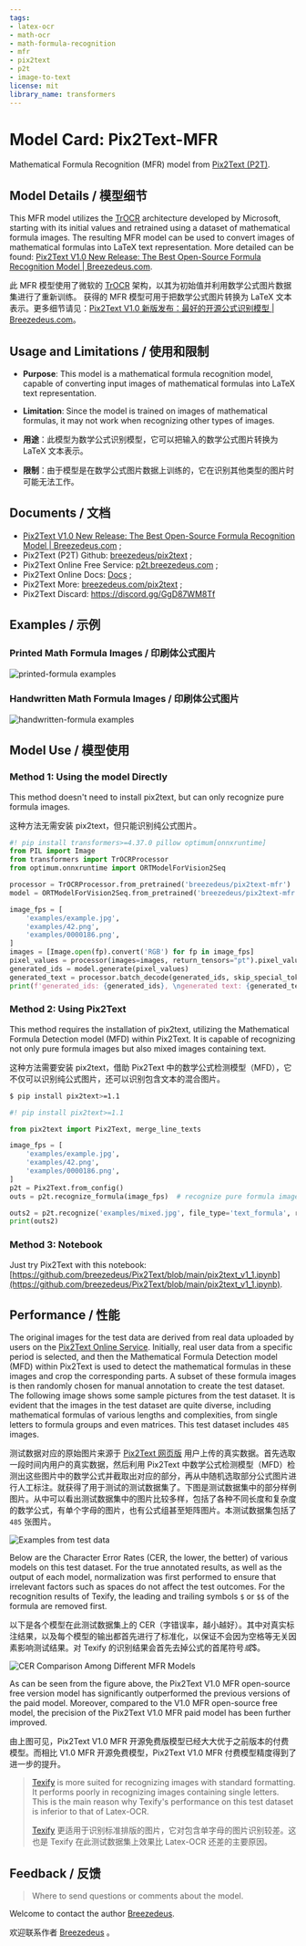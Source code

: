 ```yaml
---
tags:
- latex-ocr
- math-ocr
- math-formula-recognition
- mfr
- pix2text
- p2t
- image-to-text
license: mit
library_name: transformers
---
```


# Model Card: Pix2Text-MFR
Mathematical Formula Recognition (MFR) model from [Pix2Text (P2T)](https://github.com/breezedeus/Pix2Text).

## Model Details / 模型细节

This MFR model utilizes the [TrOCR](https://huggingface.co/docs/transformers/model_doc/trocr) architecture developed by Microsoft, starting with its initial values and retrained using a dataset of mathematical formula images. 
The resulting MFR model can be used to convert images of mathematical formulas into LaTeX text representation. More detailed can be found: [Pix2Text V1.0 New Release: The Best Open-Source Formula Recognition Model | Breezedeus.com](https://www.breezedeus.com/article/p2t-v1.0).


此 MFR 模型使用了微软的 [TrOCR](https://huggingface.co/docs/transformers/model_doc/trocr) 架构，以其为初始值并利用数学公式图片数据集进行了重新训练。
获得的 MFR 模型可用于把数学公式图片转换为 LaTeX 文本表示。更多细节请见：[Pix2Text V1.0 新版发布：最好的开源公式识别模型 | Breezedeus.com](https://www.breezedeus.com/article/p2t-v1.0)。



## Usage and Limitations / 使用和限制

- **Purpose**: This model is a mathematical formula recognition model, capable of converting input images of mathematical formulas into LaTeX text representation.
- **Limitation**: Since the model is trained on images of mathematical formulas, it may not work when recognizing other types of images.


- **用途**：此模型为数学公式识别模型，它可以把输入的数学公式图片转换为 LaTeX 文本表示。
- **限制**：由于模型是在数学公式图片数据上训练的，它在识别其他类型的图片时可能无法工作。



## Documents / 文档

- [Pix2Text V1.0 New Release: The Best Open-Source Formula Recognition Model | Breezedeus.com](https://www.breezedeus.com/article/p2t-v1.0) ;
- Pix2Text (P2T) Github: [breezedeus/pix2text](https://github.com/breezedeus/Pix2Text) ;
- Pix2Text Online Free Service: [p2t.breezedeus.com](https://p2t.breezedeus.com/) ;
- Pix2Text Online Docs: [Docs](https://pix2text.readthedocs.io) ;
- Pix2Text More: [breezedeus.com/pix2text](https://breezedeus.com/article/pix2text) ;
- Pix2Text Discard: https://discord.gg/GgD87WM8Tf


## Examples / 示例

### Printed Math Formula Images / 印刷体公式图片

![printed-formula examples](https://www.notion.so/image/https%3A%2F%2Fprod-files-secure.s3.us-west-2.amazonaws.com%2F9341931a-53f0-48e1-b026-0f1ad17b457c%2F26046b54-ae87-4faa-ab18-9acda74fd920%2FUntitled.jpeg?table=block&id=f422e590-4465-4648-8edd-ce2e1b00d959)


### Handwritten Math Formula Images / 印刷体公式图片

![handwritten-formula examples](https://www.notion.so/image/https%3A%2F%2Fprod-files-secure.s3.us-west-2.amazonaws.com%2F9341931a-53f0-48e1-b026-0f1ad17b457c%2Fcdbebff6-5b01-4e2a-a6f0-250da5cc39fe%2FUntitled.jpeg?table=block&id=e1029b05-25c5-40f0-9c3e-505744c0afa5)


## Model Use / 模型使用

### Method 1: Using the model Directly

This method doesn't need to install pix2text, but can only recognize pure formula images.

这种方法无需安装 pix2text，但只能识别纯公式图片。

```python
#! pip install transformers>=4.37.0 pillow optimum[onnxruntime]
from PIL import Image
from transformers import TrOCRProcessor
from optimum.onnxruntime import ORTModelForVision2Seq

processor = TrOCRProcessor.from_pretrained('breezedeus/pix2text-mfr')
model = ORTModelForVision2Seq.from_pretrained('breezedeus/pix2text-mfr', use_cache=False)

image_fps = [
    'examples/example.jpg',
    'examples/42.png',
    'examples/0000186.png',
]
images = [Image.open(fp).convert('RGB') for fp in image_fps]
pixel_values = processor(images=images, return_tensors="pt").pixel_values
generated_ids = model.generate(pixel_values)
generated_text = processor.batch_decode(generated_ids, skip_special_tokens=True)
print(f'generated_ids: {generated_ids}, \ngenerated text: {generated_text}')

```

### Method 2: Using Pix2Text

This method requires the installation of pix2text, utilizing the Mathematical Formula Detection model (MFD) within Pix2Text. It is capable of recognizing not only pure formula images but also mixed images containing text.

这种方法需要安装 pix2text，借助 Pix2Text 中的数学公式检测模型（MFD），它不仅可以识别纯公式图片，还可以识别包含文本的混合图片。

```bash
$ pip install pix2text>=1.1
```

```python
#! pip install pix2text>=1.1

from pix2text import Pix2Text, merge_line_texts

image_fps = [
    'examples/example.jpg',
    'examples/42.png',
    'examples/0000186.png',
]
p2t = Pix2Text.from_config()
outs = p2t.recognize_formula(image_fps)  # recognize pure formula images

outs2 = p2t.recognize('examples/mixed.jpg', file_type='text_formula', return_text=True, save_analysis_res='mixed-out.jpg')  # recognize mixed images
print(outs2)
```

### Method 3: Notebook

Just try Pix2Text with this notebook: [https://github.com/breezedeus/Pix2Text/blob/main/pix2text_v1_1.ipynb](https://github.com/breezedeus/Pix2Text/blob/main/pix2text_v1_1.ipynb).


## Performance / 性能

The original images for the test data are derived from real data uploaded by users on the [Pix2Text Online Service](https://p2t.breezedeus.com). Initially, real user data from a specific period is selected, and then the Mathematical Formula Detection model (MFD) within Pix2Text is used to detect the mathematical formulas in these images and crop the corresponding parts. A subset of these formula images is then randomly chosen for manual annotation to create the test dataset. The following image shows some sample pictures from the test dataset. It is evident that the images in the test dataset are quite diverse, including mathematical formulas of various lengths and complexities, from single letters to formula groups and even matrices. This test dataset includes `485` images.

测试数据对应的原始图片来源于 [Pix2Text 网页版](https://p2t.breezedeus.com) 用户上传的真实数据。首先选取一段时间内用户的真实数据，然后利用 Pix2Text 中数学公式检测模型（MFD）检测出这些图片中的数学公式并截取出对应的部分，再从中随机选取部分公式图片进行人工标注。就获得了用于测试的测试数据集了。下图是测试数据集中的部分样例图片。从中可以看出测试数据集中的图片比较多样，包括了各种不同长度和复杂度的数学公式，有单个字母的图片，也有公式组甚至矩阵图片。本测试数据集包括了 `485` 张图片。

![Examples from test data](https://www.notion.so/image/https%3A%2F%2Fprod-files-secure.s3.us-west-2.amazonaws.com%2F9341931a-53f0-48e1-b026-0f1ad17b457c%2Ffb23b2d4-cdcf-46c9-9095-027591402a54%2FUntitled.png?table=block&id=269900d5-299a-4dcd-a26c-6555e831caff)

Below are the Character Error Rates (CER, the lower, the better) of various models on this test dataset. For the true annotated results, as well as the output of each model, normalization was first performed to ensure that irrelevant factors such as spaces do not affect the test outcomes. For the recognition results of Texify, the leading and trailing symbols `$` or `$$` of the formula are removed first.

以下是各个模型在此测试数据集上的 CER（字错误率，越小越好）。其中对真实标注结果，以及每个模型的输出都首先进行了标准化，以保证不会因为空格等无关因素影响测试结果。对 Texify 的识别结果会首先去掉公式的首尾符号$或$$。

![CER Comparison Among Different MFR Models](https://www.notion.so/image/https%3A%2F%2Fprod-files-secure.s3.us-west-2.amazonaws.com%2F9341931a-53f0-48e1-b026-0f1ad17b457c%2F976b6c14-879d-4a3b-b027-6d2b15ce28b3%2FUntitled.png?table=block&id=6c503402-9b34-4937-a103-e4fd3bdbe754)

As can be seen from the figure above, the Pix2Text V1.0 MFR open-source free version model has significantly outperformed the previous versions of the paid model. Moreover, compared to the V1.0 MFR open-source free model, the precision of the Pix2Text V1.0 MFR paid model has been further improved.

由上图可见，Pix2Text V1.0 MFR 开源免费版模型已经大大优于之前版本的付费模型。而相比 V1.0 MFR 开源免费模型，Pix2Text V1.0 MFR 付费模型精度得到了进一步的提升。

> [Texify](https://github.com/VikParuchuri/texify) is more suited for recognizing images with standard formatting. It performs poorly in recognizing images containing single letters. This is the main reason why Texify's performance on this test dataset is inferior to that of Latex-OCR.
> 
> [Texify](https://github.com/VikParuchuri/texify) 更适用于识别标准排版的图片，它对包含单字母的图片识别较差。这也是 Texify 在此测试数据集上效果比 Latex-OCR 还差的主要原因。


## Feedback / 反馈

> Where to send questions or comments about the model.

Welcome to contact the author [Breezedeus](https://www.breezedeus.com/article/join-group).

欢迎联系作者  [Breezedeus](https://www.breezedeus.com/article/join-group) 。
